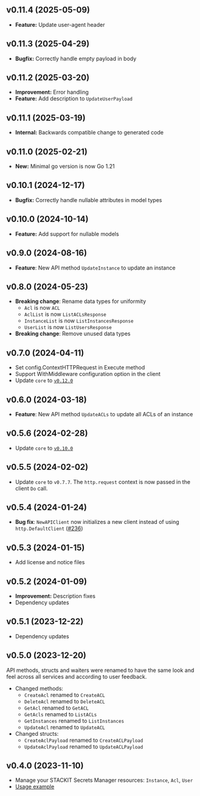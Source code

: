## v0.11.4 (2025-05-09)
- **Feature:** Update user-agent header

## v0.11.3 (2025-04-29)
- **Bugfix:** Correctly handle empty payload in body

## v0.11.2 (2025-03-20)
- **Improvement:** Error handling
- **Feature:** Add description to `UpdateUserPayload`

## v0.11.1 (2025-03-19)
- **Internal:** Backwards compatible change to generated code

## v0.11.0 (2025-02-21)
- **New:** Minimal go version is now Go 1.21

## v0.10.1 (2024-12-17)

- **Bugfix:** Correctly handle nullable attributes in model types

## v0.10.0 (2024-10-14)

- **Feature:** Add support for nullable models

## v0.9.0 (2024-08-16)

- **Feature**: New API method `UpdateInstance` to update an instance

## v0.8.0 (2024-05-23)

- **Breaking change**: Rename data types for uniformity
  - `Acl` is now `ACL`
  - `AclList` is now `ListACLsResponse`
  - `InstanceList` is now `ListInstancesResponse`
  - `UserList` is now `ListUsersResponse`
- **Breaking change**: Remove unused data types

## v0.7.0 (2024-04-11)

- Set config.ContextHTTPRequest in Execute method
- Support WithMiddleware configuration option in the client
- Update `core` to [`v0.12.0`](../../core/CHANGELOG.md#v0120-2024-04-11)

## v0.6.0 (2024-03-18)

- **Feature**: New API method `UpdateACLs` to update all ACLs of an instance

## v0.5.6 (2024-02-28)

- Update `core` to [`v0.10.0`](../../core/CHANGELOG.md#v0100-2024-02-27)

## v0.5.5 (2024-02-02)

- Update `core` to `v0.7.7`. The `http.request` context is now passed in the client `Do` call.

## v0.5.4 (2024-01-24)

- **Bug fix**: `NewAPIClient` now initializes a new client instead of using `http.DefaultClient` ([#236](https://github.com/stackitcloud/stackit-sdk-go/issues/236))

## v0.5.3 (2024-01-15)

- Add license and notice files

## v0.5.2 (2024-01-09)

- **Improvement:** Description fixes
- Dependency updates

## v0.5.1 (2023-12-22)

- Dependency updates

## v0.5.0 (2023-12-20)

API methods, structs and waiters were renamed to have the same look and feel across all services and according to user feedback.

- Changed methods:
  - `CreateAcl` renamed to `CreateACL`
  - `DeleteAcl` renamed to `DeleteACL`
  - `GetAcl` renamed to `GetACL`
  - `GetAcls` renamed to `ListACLs`
  - `GetInstances` renamed to `ListInstances`
  - `UpdateAcl` renamed to `UpdateACL`
- Changed structs:
  - `CreateAclPayload` renamed to `CreateACLPayload`
  - `UpdateAclPayload` renamed to `UpdateACLPayload`

## v0.4.0 (2023-11-10)

- Manage your STACKIT Secrets Manager resources: `Instance`, `Acl`, `User`
- [Usage example](https://github.com/stackitcloud/stackit-sdk-go/tree/main/examples/secretsmanager)
